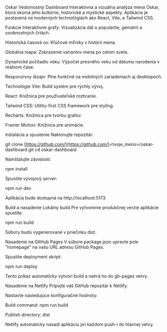 Oskar Vedomostný Dashboard
Interaktívna a vizuálna analýza mena Oskar, ktorá skúma jeho kultúrne, historické a mystické aspekty. Aplikácia je postavená na moderných technológiách ako React, Vite, a Tailwind CSS.

Funkcie
Interaktívne grafy: Vizualizácia dát o popularite, gematrii a osobnostných črtách.

Historická časová os: Kľúčové míľniky v histórii mena.

Globálna mapa: Zobrazenie variantov mena po celom svete.

Dynamické počítadlo veku: Výpočet presného veku od dátumu narodenia v reálnom čase.

Responzívny dizajn: Plne funkčné na mobilných zariadeniach aj desktopoch.

Technológie
Vite: Build systém pre rýchly vývoj.

React: Knižnica pre používateľské rozhranie.

Tailwind CSS: Utility-first CSS framework pre styling.

Recharts: Knižnica pre tvorbu grafov.

Framer Motion: Knižnica pre animácie.

Inštalácia a spustenie
Naklonujte repozitár:

git clone [https://github.com/](https://github.com/)<tvoje_meno>/oskar-dashboard.git
cd oskar-dashboard

Nainštalujte závislosti:

npm install

Spustite vývojový server:

npm run dev

Aplikácia bude dostupná na http://localhost:5173.

Build a nasadenie
Lokálny build
Pre vytvorenie produkčnej verzie aplikácie spustite:

npm run build

Súbory budú vygenerované v priečinku dist.

Nasadenie na GitHub Pages
V súbore package.json upravte pole "homepage" na vašu URL adresu GitHub Pages.

Spustite deployment skript:

npm run deploy

Tento príkaz automaticky vytvorí build a nahrá ho do gh-pages vetvy.

Nasadenie na Netlify
Pripojte váš GitHub repozitár k Netlify.

Nastavte nasledujúce konfiguračné hodnoty:

Build command: npm run build

Publish directory: dist

Netlify automaticky nasadí aplikáciu pri každom push-i do hlavnej vetvy.
